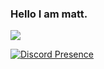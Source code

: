 ### Hello I am matt.

![](https://komarev.com/ghpvc/?username=matt3535)

[![Discord Presence](https://lanyard.cnrad.dev/api/709795069355360258?theme=light&bg=809ecf&animated=false)](https://discord.com/users/709795069355360258)
